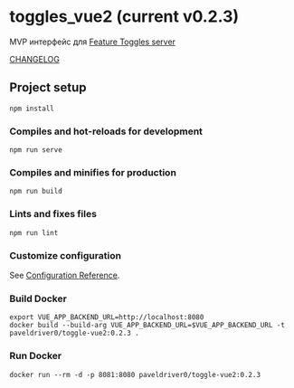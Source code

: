 # toggles_vue2 (current v0.2.3)

MVP интерфейс для [Feature Toggles server](https://github.com/ezhov-da/feature-toggles)

[CHANGELOG](https://github.com/bisirkin-pv/toggle-vue2/blob/master/changelog.md)

## Project setup
```
npm install
```

### Compiles and hot-reloads for development
```
npm run serve
```

### Compiles and minifies for production
```
npm run build
```

### Lints and fixes files
```
npm run lint
```

### Customize configuration
See [Configuration Reference](https://cli.vuejs.org/config/).

### Build Docker
```
export VUE_APP_BACKEND_URL=http://localhost:8080
docker build --build-arg VUE_APP_BACKEND_URL=$VUE_APP_BACKEND_URL -t paveldriver0/toggle-vue2:0.2.3 .
```

### Run Docker
```
docker run --rm -d -p 8081:8080 paveldriver0/toggle-vue2:0.2.3
```
